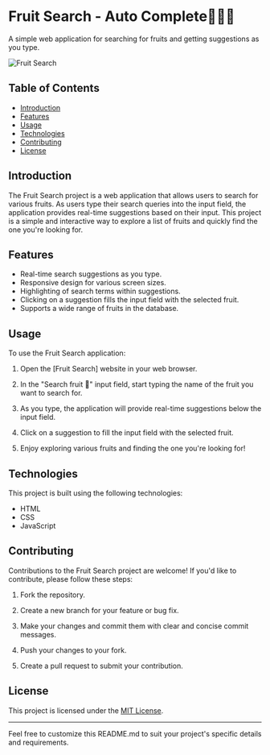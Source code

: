 # Fruit Search - Auto Complete🍏🍊🍇

A simple web application for searching for fruits and getting suggestions as you type.

![Fruit Search](screenshot.png)

## Table of Contents

- [Introduction](#introduction)
- [Features](#features)
- [Usage](#usage)
- [Technologies](#technologies)
- [Contributing](#contributing)
- [License](#license)

## Introduction

The Fruit Search project is a web application that allows users to search for various fruits. As users type their search queries into the input field, the application provides real-time suggestions based on their input. This project is a simple and interactive way to explore a list of fruits and quickly find the one you're looking for.

## Features

- Real-time search suggestions as you type.
- Responsive design for various screen sizes.
- Highlighting of search terms within suggestions.
- Clicking on a suggestion fills the input field with the selected fruit.
- Supports a wide range of fruits in the database.

## Usage

To use the Fruit Search application:

1. Open the [Fruit Search] website in your web browser.

2. In the "Search fruit 🍎" input field, start typing the name of the fruit you want to search for.

3. As you type, the application will provide real-time suggestions below the input field.

4. Click on a suggestion to fill the input field with the selected fruit.

5. Enjoy exploring various fruits and finding the one you're looking for!

## Technologies

This project is built using the following technologies:

- HTML
- CSS
- JavaScript

## Contributing

Contributions to the Fruit Search project are welcome! If you'd like to contribute, please follow these steps:

1. Fork the repository.

2. Create a new branch for your feature or bug fix.

3. Make your changes and commit them with clear and concise commit messages.

4. Push your changes to your fork.

5. Create a pull request to submit your contribution.

## License

This project is licensed under the [MIT License](LICENSE).

---

Feel free to customize this README.md to suit your project's specific details and requirements.
